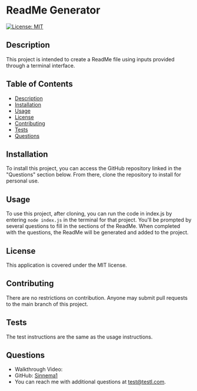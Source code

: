 
# ReadMe Generator

[![License: MIT](https://img.shields.io/badge/License-MIT-yellow.svg)](https://opensource.org/licenses/MIT)

## Description

This project is intended to create a ReadMe file using inputs provided through a terminal interface.

## Table of Contents

- [Description](#description)
- [Installation](#installation)
- [Usage](#usage)
- [License](#license)
- [Contributing](#contributing)
- [Tests](#tests)
- [Questions](#questions)

## Installation

To install this project, you can access the GitHub repository linked in the "Questions" section below. From there, clone the repository to install for personal use.

## Usage

To use this project, after cloning, you can run the code in index.js by entering `node index.js` in the terminal for that project. You'll be prompted by several questions to fill in the sections of the ReadMe. When completed with the questions, the ReadMe will be generated and added to the project.

## License

This application is covered under the MIT license.

## Contributing

There are no restrictions on contribution. Anyone may submit pull requests to the main branch of this project.

## Tests

The test instructions are the same as the usage instructions. 

## Questions

- Walkthrough Video: 
- GitHub: [Sinnema1](https://github.com/Sinnema1)
- You can reach me with additional questions at test@testl.com.
